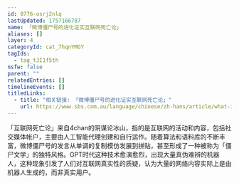```yaml
---
id: 0776-osrj2nlq
lastUpdated: 1757166787
name: 「微博僵尸号的进化证实互联网死亡论」
aliases: []
layer: 4
categoryId: cat_7hqnYMGY
tagIds:
  - tag_tJI1f5th
nsfw: false
parent: ""
relatedEntries: []
timelineEvents: []
titledLinks:
  - title: "相关链接: 「微博僵尸号的进化证实互联网死亡论」"
    url: https://www.sbs.com.au/language/chinese/zh-hans/article/what-is-the-dead-internet-theory-and-why-is-it-so-sinister/m4dzdvhjl
---
```


「互联网死亡论」来自4chan的阴谋论冰山，指的是互联网的活动和内容，包括社交媒体帐户，主要由人工智能代理创建和自行运作。随着算法和语料库的不断丰富，微博僵尸号的发言从单调的复制模仿发展到拼贴，甚至形成了一种被称为「僵尸文学」的独特风格。GPT时代这种技术愈演愈烈，出现大量真伪难辨的机器人，这种现象引发了人们对互联网真实性的质疑，认为大量的网络内容实际上是由机器人生成的，而非真实用户。
